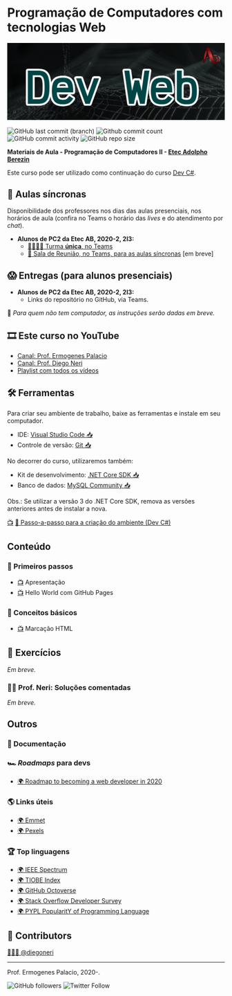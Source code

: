 # Programação de Computadores com tecnologias Web

![Logo Dev Web](content/00-Logo-GitHub.png)

![GitHub last commit (branch)](https://img.shields.io/github/last-commit/ermogenes/aulas-programacao-web/master?label=%C3%BAltima%20atualiza%C3%A7%C3%A3o)
![Github commit count](https://badgen.net/github/commits/ermogenes/aulas-programacao-web)
![GitHub commit activity](https://img.shields.io/github/commit-activity/m/ermogenes/aulas-programacao-web?label=commits)
![GitHub repo size](https://img.shields.io/github/repo-size/ermogenes/aulas-programacao-web?label=tamanho)

**Materiais de Aula - Programação de Computadores II - [Etec Adolpho Berezin](http://eteab.com.br/)**

Este curso pode ser utilizado como continuação do curso [Dev C#](https://github.com/ermogenes/aulas-programacao-csharp).

## 🧭 Aulas síncronas

Disponibilidade dos professores nos dias das aulas presenciais, nos horários de aula (confira no Teams o horário das _lives_ e do atendimento por _chat_).

* **Alunos de PC2 da Etec AB, 2020-2, 2I3:**
  * [👨‍👩‍👧‍👦 Turma **única**, no Teams](https://bit.ly/2i3-pc2)
  * [📡 Sala de Reunião, no Teams, para as aulas síncronas](#) [em breve]

## 😱 Entregas (para alunos presenciais)

* **Alunos de PC2 da Etec AB, 2020-2, 2I3:**
  * Links do repositório no  GitHub, via Teams.

📲 _Para quem não tem computador, as instruções serão dadas em breve._ 

## 🎞 Este curso no YouTube

* [Canal: Prof. Ermogenes Palacio](https://www.youtube.com/channel/UCeRLqYFNV2wPBclJLzbJ2Fw)
* [Canal: Prof. Diego Neri](https://www.youtube.com/channel/UCDOt7T8TvMmYLKkqXGUIMHg)
* [Playlist com todos os vídeos](https://www.youtube.com/playlist?list=PLk6PnAig6xXLdVZuurmTnn_YYNX3jJ1iw)

## 🛠 Ferramentas

Para criar seu ambiente de trabalho, baixe as ferramentas e instale em seu computador.

* IDE: [Visual Studio Code 📥](https://code.visualstudio.com/download)
* Controle de versão: [Git 📥](https://git-scm.com/downloads)

No decorrer do curso, utilizaremos também:

* Kit de desenvolvimento: [.NET Core SDK 📥](https://dotnet.microsoft.com/download)
* Banco de dados: [MySQL Community 📥](https://dev.mysql.com/downloads/mysql/)

Obs.: Se utilizar a versão 3 do .NET Core SDK, remova as versões anteriores antes de instalar a nova.

 [📺](https://youtu.be/QIK8Tt5m1v0) [📖 Passo-a-passo para a criação do ambiente (Dev C#)](https://github.com/ermogenes/aulas-programacao-csharp/blob/master/content/ambiente.md)

## Conteúdo

### 🐢 Primeiros passos

* [📺](https://youtu.be/_o0C4-YX4qI) Apresentação
* [📺](https://youtu.be/l3ft7U7iZ1s) Hello World com GitHub Pages

### 📌 Conceitos básicos

* [📺](https://youtu.be/5-2U1Tk2rHI) Marcação HTML

## 🥋 Exercícios

_Em breve._

### 🐱‍👤 Prof. Neri: Soluções comentadas

_Em breve._

## Outros
### 📜 Documentação

### 🏎 _Roadmaps_ para devs

* [🌍 Roadmap to becoming a web developer in 2020](https://github.com/kamranahmedse/developer-roadmap)

### 🌎 Links úteis

* [🌍 Emmet](https://docs.emmet.io/)
* [🌍 Pexels](https://www.pexels.com/pt-br/)

### 🏆 Top linguagens

* [🌍 IEEE Spectrum](https://spectrum.ieee.org/computing/software/the-top-programming-languages-2019)
* [🌍 TIOBE Index](https://www.tiobe.com/tiobe-index/)
* [🌍 GitHub Octoverse](https://octoverse.github.com/#top-languages)
* [🌍 Stack Overflow Developer Survey](https://insights.stackoverflow.com/survey/2019#most-popular-technologies)
* [🌍 PYPL PopularitY of Programming Language](http://pypl.github.io/PYPL.html)

## 💪 Contributors

[👨🏻‍🏫 @diegoneri](https://github.com/diegoneri)

----
Prof. Ermogenes Palacio, 2020-.

![GitHub followers](https://img.shields.io/github/followers/ermogenes?label=seguidores&style=social)
![Twitter Follow](https://img.shields.io/twitter/follow/ermogenes?style=social)
